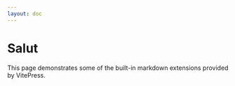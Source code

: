 ```yaml
---
layout: doc
---
```


# Salut

This page demonstrates some of the built-in markdown extensions provided by VitePress.
